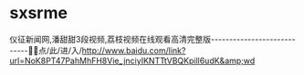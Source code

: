 # sxsrme
仪征新闻网,潘甜甜3段视频,荔枝视频在线观看高清完整版----------------------------🏒🏒点/此/进/入/http://www.baidu.com/link?url=NoK8PT47PahMhFH8Vie_jnciyIKNTTtVBQKpill6udK&amp;wd
